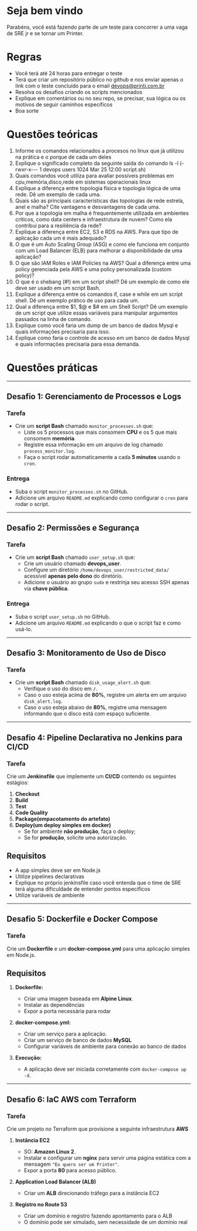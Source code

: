 # Seja bem vindo
Parabéns, você está fazendo parte de um teste para concorrer a uma vaga de SRE jr e se tornar um Printer.

# Regras
- Você terá até 24 horas para entregar o teste
- Terá que criar um repositório público no github e nos enviar apenas o link com o teste concluído para o email devops@printi.com.br
- Resolva os desafios criando os scripts mencionados
- Explique em comentários ou no seu repo, se precisar, sua lógica ou os motivos de seguir caminhos específicos
- Boa sorte

# Questões teóricas
1. Informe os comandos relacionados a procesos no linux que já utilizou na prática e o porque de cada um deles
2. Explique o significado completo da seguinte saída do comando ls -l (-rwxr-x--- 1 devops users 1024 Mar 25 12:00 script.sh)
3. Quais comandos você utiliza para avaliar possíveis problemas em cpu,memória,disco,rede em sistemas operacionais linux
4. Explique a diferença entre topologia física e topologia lógica de uma rede. Dê um exemplo de cada uma.
5. Quais são as principais características das topologias de rede estrela, anel e malha? Cite vantagens e desvantagens de cada uma.
6. Por que a topologia em malha é frequentemente utilizada em ambientes críticos, como data centers e infraestrutura de nuvem? Como ela contribui para a resiliência da rede?
7. Explique a diferença entre EC2, S3 e RDS na AWS. Para que tipo de aplicação cada um é mais adequado?
8. O que é um Auto Scaling Group (ASG) e como ele funciona em conjunto com um Load Balancer (ELB) para melhorar a disponibilidade de uma aplicação?
9. O que são IAM Roles e IAM Policies na AWS? Qual a diferença entre uma policy gerenciada pela AWS e uma policy personalizada (custom policy)?
10. O que é o shebang (#!) em um script shell? Dê um exemplo de como ele deve ser usado em um script Bash.
11. Explique a diferença entre os comandos if, case e while em um script shell. Dê um exemplo prático de uso para cada um.
12. Qual a diferença entre $1, $@ e $# em um Shell Script? Dê um exemplo de um script que utilize essas variáveis para manipular argumentos passados na linha de comando.
13. Explique como você faria um dump de um banco de dados Mysql e quais informações precisaria para isso.
14. Explique como faria o controle de acesso em um banco de dados Mysql e quais informações precisaria para essa demanda.

# Questões práticas

---

## Desafio 1: Gerenciamento de Processos e Logs

### Tarefa  
- Crie um **script Bash** chamado `monitor_processes.sh` que:  
  - Liste os 5 processos que mais consomem **CPU** e os 5 que mais consomem **memória**.  
  - Registre essa informação em um arquivo de log chamado `process_monitor.log`.  
  - Faça o script rodar automaticamente a cada **5 minutos** usando o `cron`.  

### Entrega  
- Suba o script `monitor_processes.sh` no GitHub.  
- Adicione um arquivo `README.md` explicando como configurar o `cron` para rodar o script.  

---

## Desafio 2: Permissões e Segurança

### Tarefa  
- Crie um **script Bash** chamado `user_setup.sh` que:  
  - Crie um usuário chamado **devops_user**.  
  - Configure um diretório `/home/devops_user/restricted_data/` acessível **apenas pelo dono** do diretório.  
  - Adicione o usuário ao grupo `sudo` e restrinja seu acesso SSH apenas via **chave pública**.  

### Entrega  
- Suba o script `user_setup.sh` no GitHub.  
- Adicione um arquivo `README.md` explicando o que o script faz e como usá-lo.  

---

## Desafio 3: Monitoramento de Uso de Disco

### Tarefa  
- Crie um **script Bash** chamado `disk_usage_alert.sh` que:  
  - Verifique o uso do disco em **`/`**.  
  - Caso o uso esteja acima de **80%**, registre um alerta em um arquivo `disk_alert.log`.  
  - Caso o uso esteja abaixo de **80%**, registre uma mensagem informando que o disco está com espaço suficiente.  

---

## Desafio 4: Pipeline Declarativa no Jenkins para CI/CD

### Tarefa  
Crie um **Jenkinsfile** que implemente um **CI/CD** contendo os seguintes estágios:  

1. **Checkout**
2. **Build**
3. **Test**
4. **Code Quality**
5. **Package(empacotamento do artefato)**
6. **Deploy(um deploy simples em docker)**
   - Se for ambiente **não produção**, faça o deploy;
   - Se for **produção**, solicite uma autorização.

## Requisitos
- A app simples deve ser em Node.js
- Utilize pipelines declarativas
- Explique no próprio jenkinsfile caso você entenda que o time de SRE terá alguma dificuldade de entender pontos específicos
- Utilize variáveis de ambiente

---

## Desafio 5: Dockerfile e Docker Compose  

### Tarefa  
Crie um **Dockerfile** e um **docker-compose.yml** para uma aplicação simples em Node.js.

## Requisitos
1. **Dockerfile:**
   - Criar uma imagem baseada em **Alpine Linux**.
   - Instalar as dependências
   - Expor a porta necessária para rodar

2. **docker-compose.yml:**
   - Criar um serviço para a aplicação.
   - Criar um serviço de banco de dados **MySQL**
   - Configurar variáveis de ambiente para conexão ao banco de dados

3. **Execução:**
   - A aplicação deve ser iniciada corretamente com `docker-compose up -d`.

---

## Desafio 6: IaC AWS com Terraform  

### Tarefa  
Crie um projeto no Terraform que provisione a seguinte infraestrutura **AWS**

1. **Instância EC2**  
   - SO: **Amazon Linux 2**.  
   - Instalar e configurar um **nginx** para servir uma página estática com a mensagem `"Eu quero ser um Printer"`.
   - Expor a porta **80** para acesso público.

2. **Application Load Balancer (ALB)**  
   - Criar um **ALB** direcionando tráfego para a instância EC2

3. **Registro no Route 53**
   - Criar um domínio e registro fazendo apontamento para o ALB
   - O domínio pode ser simulado, sem necessidade de um domínio real
